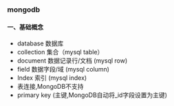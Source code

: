### mongodb

#### 一、基础概念

- database 数据库
- collection 集合（mysql table）
- document 数据记录行/文档 (mysql row)
-  field 数据字段/域 (mysql column)
- Index 索引 (mysql index)
-  表连接,MongoDB不支持
-  primary key  (主键,MongoDB自动将_id字段设置为主键)